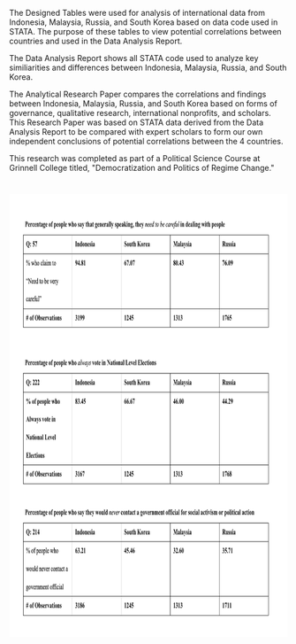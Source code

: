 The Designed Tables were used for analysis of international data from Indonesia, Malaysia, Russia, and South Korea based on data code used in STATA. 
The purpose of these tables to view potential correlations between countries and used in the Data Analysis Report. 

The Data Analysis Report shows all STATA code used to analyze key similiarities and differences between Indonesia, Malaysia, Russia, and South Korea. 

The Analytical Research Paper compares the correlations and findings between Indonesia, Malaysia, Russia, and South Korea based on forms of governance, 
qualitative research, international nonprofits, and scholars. This Research Paper was based on STATA data derived from the Data Analysis Report to be compared with expert scholars to 
form our own independent conclusions of potential correlations between the 4 countries. 

This research was completed as part of a Political Science Course at Grinnell College titled, "Democratization and Politics of Regime Change."

<h1 align="center">
  <picture>
    <source media="(prefers-color-scheme: dark)" />
    <img height="800" src="ResearchQuestion222&57&214forAnalysisFindings.png"/>
  </picture>

</h1>

